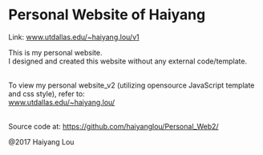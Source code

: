# Personal Website of Haiyang

Link: www.utdallas.edu/~haiyang.lou/v1

This is my personal website.<br />
I designed and created this website without any external code/template.<br /><br />

To view my personal website_v2 (utilizing opensource JavaScript template and css style), refer to: <br />
www.utdallas.edu/~haiyang.lou/ <br /><br />

Source code at: https://github.com/haiyanglou/Personal_Web2/

@2017 Haiyang Lou
